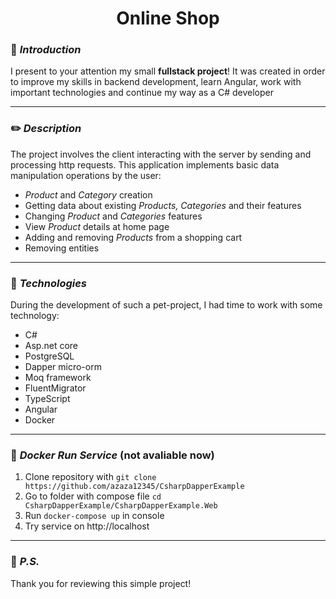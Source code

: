 # <div style="text-align: center"> Online Shop </div>

### :triangular_flag_on_post: *Introduction*
I present to your attention my small <b>fullstack project</b>!
It was created in order to improve my skills in backend development, learn Angular,
work with important technologies and continue my way as a C# developer

____________________________________________

### :pencil2: *Description*
The project involves the client interacting with the server by sending and processing http requests. This application implements basic data manipulation operations by the user:
+ _Product_ and _Category_ creation
+ Getting data about existing _Products, Categories_ and their features
+ Changing _Product_ and _Categories_ features
+ View _Product_ details at home page
+ Adding and removing _Products_ from a shopping cart
+ Removing entities
____________________________________________

### :floppy_disk: *Technologies*
During the development of such a pet-project, I had time to work with some technology:
+ C#
+ Asp.net core
+ PostgreSQL
+ Dapper micro-orm
+ Moq framework
+ FluentMigrator
+ TypeScript
+ Angular
+ Docker

____________________________________________

### :whale: *Docker Run Service* (not avaliable now)
1. Clone repository with ```git clone https://github.com/azaza12345/CsharpDapperExample```
2. Go to folder with compose file ```cd CsharpDapperExample/CsharpDapperExample.Web```
3. Run ```docker-compose up``` in console
4. Try service on http://localhost

____________________________________________
### :checkered_flag: *P.S.*
Thank you for reviewing this simple project!
